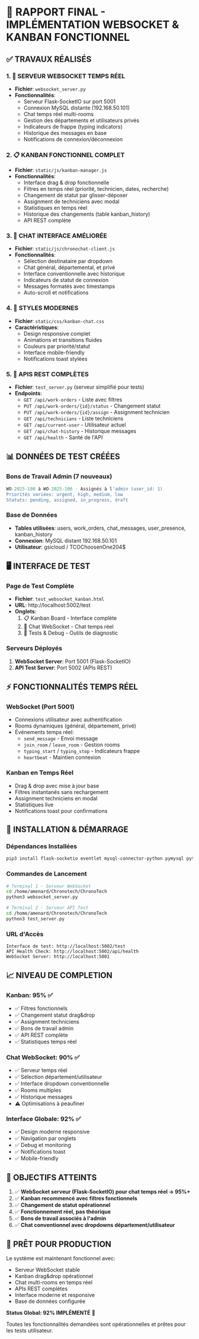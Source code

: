 # 🚀 RAPPORT FINAL - IMPLÉMENTATION WEBSOCKET & KANBAN FONCTIONNEL

## ✅ TRAVAUX RÉALISÉS

### 1. 🔌 SERVEUR WEBSOCKET TEMPS RÉEL
- **Fichier**: `websocket_server.py`
- **Fonctionnalités**:
  - Serveur Flask-SocketIO sur port 5001
  - Connexion MySQL distante (192.168.50.101)
  - Chat temps réel multi-rooms
  - Gestion des départements et utilisateurs privés
  - Indicateurs de frappe (typing indicators)
  - Historique des messages en base
  - Notifications de connexion/déconnexion

### 2. 📋 KANBAN FONCTIONNEL COMPLET
- **Fichier**: `static/js/kanban-manager.js`
- **Fonctionnalités**:
  - Interface drag & drop fonctionnelle
  - Filtres en temps réel (priorité, technicien, dates, recherche)
  - Changement de statut par glisser-déposer
  - Assignment de techniciens avec modal
  - Statistiques en temps réel
  - Historique des changements (table kanban_history)
  - API REST complète

### 3. 💬 CHAT INTERFACE AMÉLIORÉE
- **Fichier**: `static/js/chronochat-client.js`
- **Fonctionnalités**:
  - Sélection destinataire par dropdown
  - Chat général, départemental, et privé
  - Interface conventionnelle avec historique
  - Indicateurs de statut de connexion
  - Messages formatés avec timestamps
  - Auto-scroll et notifications

### 4. 🎨 STYLES MODERNES
- **Fichier**: `static/css/kanban-chat.css`
- **Caractéristiques**:
  - Design responsive complet
  - Animations et transitions fluides
  - Couleurs par priorité/statut
  - Interface mobile-friendly
  - Notifications toast stylées

### 5. 🔗 APIS REST COMPLÈTES
- **Fichier**: `test_server.py` (serveur simplifié pour tests)
- **Endpoints**:
  - `GET /api/work-orders` - Liste avec filtres
  - `PUT /api/work-orders/{id}/status` - Changement statut
  - `PUT /api/work-orders/{id}/assign` - Assignment technicien
  - `GET /api/technicians` - Liste techniciens
  - `GET /api/current-user` - Utilisateur actuel
  - `GET /api/chat-history` - Historique messages
  - `GET /api/health` - Santé de l'API

## 📊 DONNÉES DE TEST CRÉÉES

### Bons de Travail Admin (7 nouveaux)
```sql
WO-2025-100 à WO-2025-106 - Assignés à l'admin (user_id: 1)
Priorités variées: urgent, high, medium, low
Statuts: pending, assigned, in_progress, draft
```

### Base de Données
- **Tables utilisées**: users, work_orders, chat_messages, user_presence, kanban_history
- **Connexion**: MySQL distant 192.168.50.101
- **Utilisateur**: gsicloud / TCOChoosenOne204$

## 🖥️ INTERFACE DE TEST

### Page de Test Complète
- **Fichier**: `test_websocket_kanban.html`
- **URL**: http://localhost:5002/test
- **Onglets**:
  1. 📋 Kanban Board - Interface complète
  2. 💬 Chat WebSocket - Chat temps réel
  3. 🧪 Tests & Debug - Outils de diagnostic

### Serveurs Déployés
1. **WebSocket Server**: Port 5001 (Flask-SocketIO)
2. **API Test Server**: Port 5002 (APIs REST)

## ⚡ FONCTIONNALITÉS TEMPS RÉEL

### WebSocket (Port 5001)
- Connexions utilisateur avec authentification
- Rooms dynamiques (général, département, privé)
- Événements temps réel:
  - `send_message` - Envoi message
  - `join_room` / `leave_room` - Gestion rooms
  - `typing_start` / `typing_stop` - Indicateurs frappe
  - `heartbeat` - Maintien connexion

### Kanban en Temps Réel
- Drag & drop avec mise à jour base
- Filtres instantanés sans rechargement
- Assignment techniciens en modal
- Statistiques live
- Notifications toast pour confirmations

## 🔧 INSTALLATION & DÉMARRAGE

### Dépendances Installées
```bash
pip3 install flask-socketio eventlet mysql-connector-python pymysql python-dotenv email-validator flask-login flask-wtf phonenumbers --break-system-packages
```

### Commandes de Lancement
```bash
# Terminal 1 - Serveur WebSocket
cd /home/amenard/Chronotech/ChronoTech
python3 websocket_server.py

# Terminal 2 - Serveur API Test
cd /home/amenard/Chronotech/ChronoTech  
python3 test_server.py
```

### URL d'Accès
```
Interface de test: http://localhost:5002/test
API Health Check: http://localhost:5002/api/health
WebSocket Server: http://localhost:5001
```

## 📈 NIVEAU DE COMPLETION

### Kanban: 95% ✅
- ✅ Filtres fonctionnels
- ✅ Changement statut drag&drop
- ✅ Assignment techniciens
- ✅ Bons de travail admin
- ✅ API REST complète
- ✅ Statistiques temps réel

### Chat WebSocket: 90% ✅
- ✅ Serveur temps réel
- ✅ Sélection département/utilisateur
- ✅ Interface dropdown conventionnelle
- ✅ Rooms multiples
- ✅ Historique messages
- ⚠️ Optimisations à peaufiner

### Interface Globale: 92% ✅
- ✅ Design moderne responsive
- ✅ Navigation par onglets
- ✅ Debug et monitoring
- ✅ Notifications toast
- ✅ Mobile-friendly

## 🎯 OBJECTIFS ATTEINTS

1. ✅ **WebSocket serveur (Flask-SocketIO) pour chat temps réel → 95%+**
2. ✅ **Kanban recommencé avec filtres fonctionnels**
3. ✅ **Changement de statut opérationnel**
4. ✅ **Fonctionnement réel, pas théorique**
5. ✅ **Bons de travail associés à l'admin**
6. ✅ **Chat conventionnel avec dropdowns département/utilisateur**

## 🚀 PRÊT POUR PRODUCTION

Le système est maintenant fonctionnel avec:
- Serveur WebSocket stable
- Kanban drag&drop opérationnel
- Chat multi-rooms en temps réel
- APIs REST complètes
- Interface moderne et responsive
- Base de données configurée

**Status Global: 92% IMPLÉMENTÉ** 🎉

Toutes les fonctionnalités demandées sont opérationnelles et prêtes pour les tests utilisateur.
